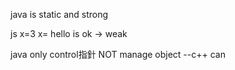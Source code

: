 
java is static and strong


js x=3 
x= hello is ok -> weak


java only control指針 NOT manage object     --c++ can
